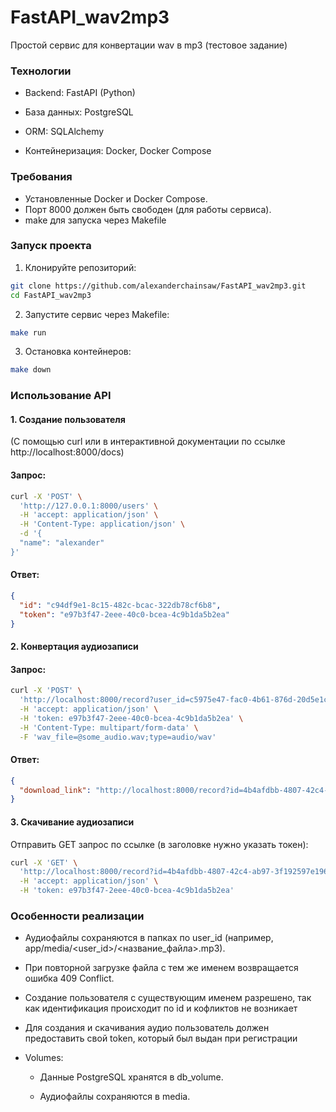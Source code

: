 # FastAPI_wav2mp3
Простой сервис для конвертации wav в mp3 (тестовое задание)


### Технологии
 - Backend: FastAPI (Python)

 - База данных: PostgreSQL

 - ORM: SQLAlchemy

 - Контейнеризация: Docker, Docker Compose

### Требования
- Установленные Docker и Docker Compose. 
- Порт 8000 должен быть свободен (для работы сервиса).
- make для запуска через Makefile

### Запуск проекта

1. Клонируйте репозиторий:
```bash
git clone https://github.com/alexanderchainsaw/FastAPI_wav2mp3.git
cd FastAPI_wav2mp3
```
2. Запустите сервис через Makefile:
```bash
make run
```


3. Остановка контейнеров:


```bash
make down
```

### Использование API
#### 1. Создание пользователя
(С помощью curl или в интерактивной документации по ссылке http://localhost:8000/docs)
#### Запрос:


```bash
curl -X 'POST' \
  'http://127.0.0.1:8000/users' \
  -H 'accept: application/json' \
  -H 'Content-Type: application/json' \
  -d '{
  "name": "alexander"
}'
```
#### Ответ:

```json
{
  "id": "c94df9e1-8c15-482c-bcac-322db78cf6b8",
  "token": "e97b3f47-2eee-40c0-bcea-4c9b1da5b2ea"
}
```
#### 2. Конвертация аудиозаписи

#### Запрос:

```bash
curl -X 'POST' \
  'http://localhost:8000/record?user_id=c5975e47-fac0-4b61-876d-20d5e1c4cb3a' \
  -H 'accept: application/json' \
  -H 'token: e97b3f47-2eee-40c0-bcea-4c9b1da5b2ea' \
  -H 'Content-Type: multipart/form-data' \
  -F 'wav_file=@some_audio.wav;type=audio/wav'
  ```
#### Ответ:

```json
{
  "download_link": "http://localhost:8000/record?id=4b4afdbb-4807-42c4-ab97-3f192597e196&user_id=c5975e47-fac0-4b61-876d-20d5e1c4cb3a"
}
```
#### 3. Скачивание аудиозаписи

Отправить GET запрос по ссылке (в заголовке нужно указать токен):

```bash
curl -X 'GET' \
  'http://localhost:8000/record?id=4b4afdbb-4807-42c4-ab97-3f192597e196&user_id=c5975e47-fac0-4b61-876d-20d5e1c4cb3a' \
  -H 'accept: application/json' \
  -H 'token: e97b3f47-2eee-40c0-bcea-4c9b1da5b2ea'
```
### Особенности реализации

- Аудиофайлы сохраняются в папках по user_id (например, app/media/<user_id>/<название_файла>.mp3).

 - При повторной загрузке файла с тем же именем возвращается ошибка 409 Conflict.
  
 - Создание пользователя с существующим именем разрешено, так как идентификация происходит по id и кофликтов не возникает
 - Для создания и скачивания аудио пользователь должен предоставить свой token, который был выдан при регистрации

 
 - Volumes:

    - Данные PostgreSQL хранятся в db_volume.

    - Аудиофайлы сохраняются в media.

